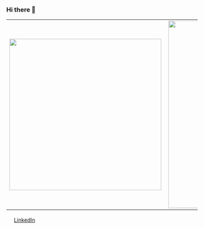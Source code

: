 ### Hi there 👋

<!--
**emiliamenezes/emiliamenezes** is a ✨ _special_ ✨ repository because its `README.md` (this file) appears on your GitHub profile.

Here are some ideas to get you started:

- 🔭 I’m currently working on ...
- 🌱 I’m currently learning ...
- 👯 I’m looking to collaborate on ...
- 🤔 I’m looking for help with ...
- 💬 Ask me about ...
- 📫 How to reach me: ...
- 😄 Pronouns: ...
- ⚡ Fun fact: ...
-->

<center>
<table>
    <tr>
        <td><img width="400px" align="left" src="https://github-readme-stats.vercel.app/api/top-langs/?username=emiliamenezes&hide=html&layout=compact&theme=buefy" /></td>
        <td><img width="495px" align="left" src="https://github-readme-stats.vercel.app/api?username=emiliamenezeso&theme=buefy"/></td>
    </tr>   
</table>
</center>  

<a href="https://www.linkedin.com/in/emiliamenezes"><img src="https://github.com/emiliamenezes/emiliamenezes/linkedin.png" width="16"></img></a> [LinkedIn](https://www.linkedin.com/in/emiliamenezes)


